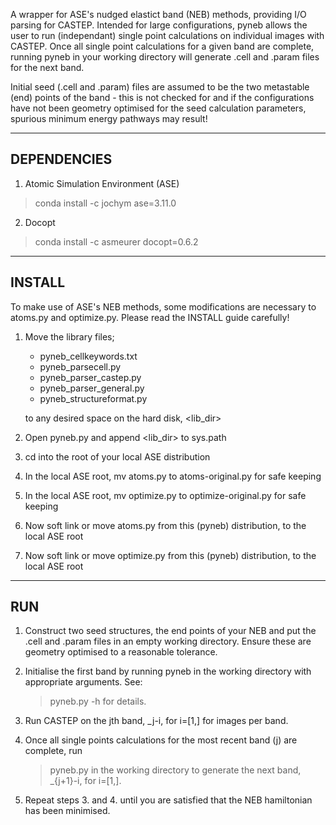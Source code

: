 A wrapper for ASE's nudged elastict band (NEB) methods, providing I/O parsing for CASTEP. Intended for large configurations, pyneb allows the user to run (independant) single point calculations on individual images with CASTEP. Once all single point calculations for a given band are complete, running pyneb in your working directory will generate .cell and .param files for the next band.

Initial seed (.cell and .param) files are assumed to be the two metastable (end) points of the band - this is not checked for and if the configurations have not been geometry optimised for the seed calculation parameters, spurious minimum energy pathways may result!

------------
DEPENDENCIES
------------

1. Atomic Simulation Environment (ASE)
> conda install -c jochym ase=3.11.0 

2. Docopt
> conda install -c asmeurer docopt=0.6.2 

-------
INSTALL
-------

To make use of ASE's NEB methods, some modifications are necessary to atoms.py and optimize.py. Please read the INSTALL guide carefully!


1. Move the library files;
    
    - pyneb_cellkeywords.txt
    - pyneb_parsecell.py
    - pyneb_parser_castep.py
    - pyneb_parser_general.py
    - pyneb_structureformat.py
   
   to any desired space on the hard disk, <lib_dir>

2. Open pyneb.py and append <lib_dir> to sys.path

3. cd into the root of your local ASE distribution

4. In the local ASE root, mv atoms.py to atoms-original.py for safe keeping

5. In the local ASE root, mv optimize.py to optimize-original.py for safe keeping

6. Now soft link or move atoms.py from this (pyneb) distribution, to the local ASE root

7. Now soft link or move optimize.py from this (pyneb) distribution, to the local ASE root

---
RUN
---

1. Construct two seed structures, the end points of your NEB and put the .cell and .param files in an empty 
   working directory. Ensure these are geometry optimised to a reasonable tolerance.

2. Initialise the first band by running pyneb in the working directory with appropriate arguments. See:
   > pyneb.py -h
   for details.
   
3. Run CASTEP on the jth band, <calc-name>_j-i, for i=[1,<N>] for <N> images per band.

4. Once all single points calculations for the most recent band (j) are complete, run
   > pyneb.py
   in the working directory to generate the next band, <calc-name>_{j+1}-i, for i=[1,<N>].

5. Repeat steps 3. and 4. until you are satisfied that the NEB hamiltonian has been minimised.


